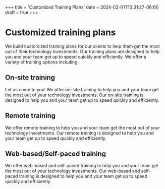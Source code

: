 +++
title = 'Customized Training Plans'
date = 2024-02-01T10:31:27-06:00
draft = true
+++
# Customized training plans

We build customized training plans for our clients to help them get the most out of their technology investments. Our training plans are designed to help you and your team get up to speed quickly and efficiently. We offer a variety of training options including:

## On-site training
Let us come to you! We offer on-site training to help you and your team get the most out of your technology investments. Our on-site training is designed to help you and your team get up to speed quickly and efficiently.

## Remote training
We offer remote training to help you and your team get the most out of your technology investments. Our remote training is designed to help you and your team get up to speed quickly and efficiently.

## Web-based/Self-paced training
We offer web-based and self-paced training to help you and your team get the most out of your technology investments. Our web-based and self-paced training is designed to help you and your team get up to speed quickly and efficiently.